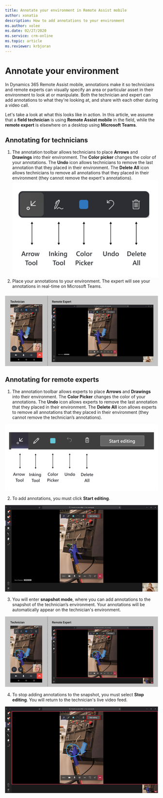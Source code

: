 ```yaml
---
title: Annotate your environment in Remote Assist mobile
author: xonatia
description: How to add annotations to your environment  
ms.author: xolee
ms.date: 02/27/2020
ms.service: crm-online
ms.topic: article
ms.reviewer: krbjoran
---
```

# Annotate your environment 

In Dynamics 365 Remote Assist mobile, annotations make it so technicians and remote experts can visually specify an area or particular asset in their environment to look at or manipulate. Both the technician and expert can add annotations to what they're looking at, and share with each other during a video call. 

Let's take a look at what this looks like in action. In this article, we assume that a **field technician** is using **Remote Assist mobile** in the field, while the **remote expert** is elsewhere on a desktop using **Microsoft Teams**.

## Annotating for technicians

1. The annotation toolbar allows technicians to place **Arrows** and **Drawings** into their environment. The **Color picker** changes the color of your annotations. The **Undo** icon allows technicians to remove the last annotation that they placed in their environment. The **Delete All** icon allows technicians to remove all annotations that they placed in their environment (they cannot remove the expert's annotations). 
![Diagram showing what each icon means in the Remote Assist mobile toolbar.](./media/ramtoolbar.png "RAM Toolbar")
2. Place your annotations to your environment. The expert will see your annotations in real-time on Microsoft Teams. 
###
![Side-by-side screenshots of Remote Assist mobile and Microsoft Teams, showing annotations appearing in both screens.](./media/annoenvt_2.png "Place Annotations")
###

## Annotating for remote experts

1. The annotation toolbar allows experts to place **Arrows** and **Drawings** into their environment. The **Color Picker** changes the color of your annotations. The **Undo** icon allows experts to remove the last annotation that they placed in their environment. The **Delete All** icon allows experts to remove all annotations that they placed in their environment (they cannot remove the technician’s annotations).

![Screenshot of the Microsoft Teams meeting toolbar, pointing out what each icon means. The arrow icon is the arrow tool. The pen icon is the inking too. The colored square is the color picker. The left-pointing arrow is the undo option. The trash can is delete all.](./media/mrtoolbar.png "MR Toolbar")

2. To add annotations, you must click **Start editing**. 

![Screenshot of the Start Editing option in the Microsoft Teams meeting toolbar.](./media/teams_2.png "Start Edit")

3. You will enter **snapshot mode**, where you can add annotations to the snapshot of the technician’s environment. Your annotations will be automatically appear on the technician's environment.

![Side-by-side screenshots of Remote Assist mobile and Microsoft Teams showing an annotated image of the technician's environment](./media/annoenvt.png "Expert Snapshot Mode")

4. To stop adding annotations to the snapshot, you must select **Stop editing**. You will return to the technician's live video feed.

![Screenshot of a Microsoft Teams call window with emphasis on the stop editing button.](./media/teams_4.png "Stop Edit")
###
